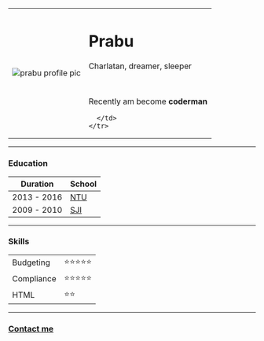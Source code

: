 <!DOCTYPE html>
<html lang="en" dir="ltr">

<head>
  <meta charset="utf-8">
  <title>Prabusite</title>
  <table cellspacing="30">
    <tr>
      <td>
        <img src="https://lh3.googleusercontent.com/a-/AOh14GjwBJHx_FMry6GmIJu9CjTxWesUA3X4jMccGt-kMA=s288-p-rw-no" alt="prabu profile pic">
      </td>
      <td>
        <h1> Prabu </h1>
        <p>
          Charlatan, dreamer, sleeper
        </p>
        <br />
        <p>
          Recently am become <strong>coderman</strong>
        </p>

      </td>
    </tr>
  </table>
</head>
<hr>

<body>
  <h3>Education</h3>
  <table>
    <thead>
      <tr>
        <th>Duration</th>
        <th>School</th>
      </tr>
    </thead>
    <tbody>
      <tr>
        <td>2013 - 2016</td>
        <td><a href="https://www.ntu.edu.sg/">NTU</a></td>
      </tr>
      <tr>
        <td>2009 - 2010</td>
        <td><a href="https://www.sji.edu.sg/">SJI</a></td>
      </tr>
    </tbody>
  </table>
  <hr>
  <h3>Skills</h3>
  <table cellspacing="10">
    <tbody>
      <tr>
        <td>Budgeting</td>
        <td>&#11088;&#11088;&#11088;&#11088;&#11088;</td>
      </tr>
      <tr>
        <td>Compliance</td>
        <td>&#11088;&#11088;&#11088;&#11088;&#11088;</td>
      </tr>
      <tr>
        <td>HTML</td>
        <td>&#11088;&#11088;
      </tr>
    </tbody>
  </table>
  <hr />
  <h3><a href="Contact.html">Contact me</a></h3>
</body>

</html>
